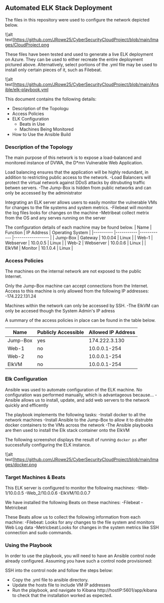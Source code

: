 ## Automated ELK Stack Deployment

The files in this repository were used to configure the network depicted below.

![alt text]https://github.com/JRowe25/CyberSecurityCloudProject/blob/main/Images/CloudProject.png

These files have been tested and used to generate a live ELK deployment on Azure. They can be used to either recreate the entire deployment pictured above. Alternatively, select portions of the .yml file may be used to install only certain pieces of it, such as Filebeat.

![alt text]https://github.com/JRowe25/CyberSecurityCloudProject/blob/main/Ansible/elk-playbook.yml

This document contains the following details:
- Description of the Topologu
- Access Policies
- ELK Configuration
  - Beats in Use
  - Machines Being Monitored
- How to Use the Ansible Build


### Description of the Topology

The main purpose of this network is to expose a load-balanced and monitored instance of DVWA, the D*mn Vulnerable Web Application.

Load balancing ensures that the application will be highly redundant, in addition to restricting public access to the network.
  -Load Balancers will protect the virtual network against DDoS attacks by ditrubuting traffic betwen servers.
  -The Jump-Box is hidden from public networks and can only be accessed by the administrator

Integrating an ELK server allows users to easily monitor the vulnerable VMs for changes to the file systems and system metrics.
  -Filebeat will monitor the log files looks for changes on the machine
  -Metribeat collect metrix from the OS and any serves running on the server

The configuration details of each machine may be found below.
| Name     	| Function  	| IP Address 	| Operating System 	|
|----------	|-----------	|------------	|------------------	|
| Jump-Box 	| Gateway   	| 10.0.04    	| Linux            	|
| Web-1    	| Webserver 	| 10.0.0.5   	| Linux            	|
| Web-2    	| Webserver 	| 10.0.0.6   	| Linux            	|
| ElkVM    	| Monitor   	| 10.1.0.4   	| Linux            	|

### Access Policies

The machines on the internal network are not exposed to the public Internet. 

Only the Jump-Box machine can accept connections from the Internet. Access to this machine is only allowed from the following IP addresses:
-174.222.131.24

Machines within the network can only be accessed by SSH.
  -The ElkVM can only be accesed though the System Admin's IP adress

A summary of the access policies in place can be found in the table below.

| Name     	| Publicly Accessible 	| Allowed IP Address 	|
|----------	|---------------------	|--------------------	|
| Jump-Box 	| yes                 	| 174.222.3.130     	|
| Web-1    	| no                  	| 10.0.0.1-254       	|
| Web-2    	| no                  	| 10.0.0.1-254       	|
| ElkVM    	| no                  	| 10.0.0.1-254       	|
### Elk Configuration

Ansible was used to automate configuration of the ELK machine. No configuration was performed manually, which is advantageous because...
  -Ansible allows us to install, update, and add web servers to the network quickly and efficently 

The playbook implements the following tasks:
  -Install docker to all the network machines
  -Install Ansible to the Jump-Box to allow it to distrubte docker containers to the VMs across the network
  -The Ansible playbooks are then used to install the Elk stack container onto the ElkVM

The following screenshot displays the result of running `docker ps` after successfully configuring the ELK instance.

![alt text]https://github.com/JRowe25/CyberSecurityCloudProject/blob/main/Images/docker.png

### Target Machines & Beats
This ELK server is configured to monitor the following machines:
 -Web-1/10.0.0.5
 -Web_2/10.0.0.6
 -ElkVM/10.0.0.7

We have installed the following Beats on these machines:
  -Filebeat
  -Metricbeat

These Beats allow us to collect the following information from each machine:
 -Filebeat: Looks for any changes to the file system and monitors Web Log data
 -Metricbeat:Looks for changes in the system metrics like SSH connection and sudo commands.

### Using the Playbook
In order to use the playbook, you will need to have an Ansible control node already configured. Assuming you have such a control node provisioned: 

SSH into the control node and follow the steps below:
- Copy the .yml file to ansible directory.
- Update the hosts file to include VM IP addresses
- Run the playbook, and navigate to Kibana http://hostIP:5601/app/kibana to check that the installation worked as expected.
